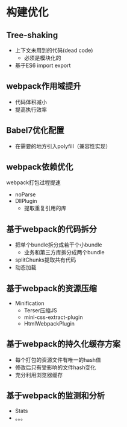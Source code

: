 # 构建优化

## Tree-shaking
- 上下文未用到的代码(dead code)
  - 必须是模块化的
- 基于ES6 import export

## webpack作用域提升
- 代码体积减小
- 提高执行效率

## Babel7优化配置
- 在需要的地方引入polyfill（兼容性实现）

## webpack依赖优化
webpack打包过程提速

- noParse
- DllPlugin
  - 提取重复引用的库

## 基于webpack的代码拆分

- 把单个bundle拆分成若干个小bundle
  - 业务和第三方库拆分成两个bundle
- splitChunks提取共有代码
- 动态加载

## 基于webpack的资源压缩
- Minification
  - Terser压缩JS
  - mini-css-extract-plugin
  - HtmlWebpackPlugin

## 基于webpack的持久化缓存方案
- 每个打包的资源文件有唯一的hash值
- 修改后只有受影响的文件hash变化
- 充分利用浏览器缓存

## 基于webpack的监测和分析

- Stats
- 。。。
